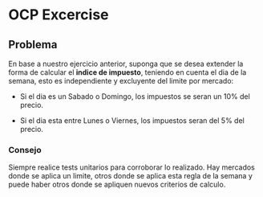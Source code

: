 # OCP Excercise

## Problema

En base a nuestro ejercicio anterior, suponga que se desea extender la forma de calcular el **indice de impuesto**, teniendo en cuenta el dia de la semana, esto es independiente y excluyente del limite por mercado:

- Si el dia es un Sabado o Domingo, los impuestos se seran un 10% del precio.

- Si el dia esta entre Lunes o Viernes, los impuestos seran del 5% del precio.

### Consejo

Siempre realice tests unitarios para corroborar lo realizado.
Hay mercados donde se aplica un limite, otros donde se aplica esta regla de la semana y puede haber otros donde se apliquen nuevos criterios de calculo.
